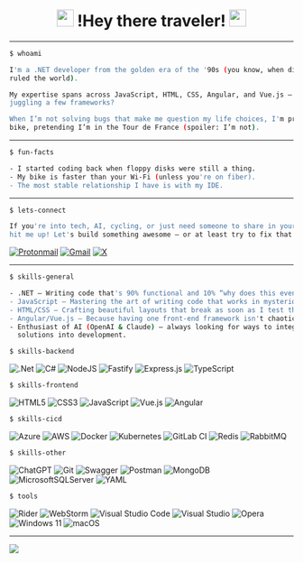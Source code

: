 <h1 align="center"> <img src="https://media.giphy.com/media/hvRJCLFzcasrR4ia7z/giphy.gif" width="30px"> !Hey there traveler! <img src="https://media.giphy.com/media/hvRJCLFzcasrR4ia7z/giphy.gif" width="30px"></h1>

---

```bash
$ whoami

I'm a .NET developer from the golden era of the '90s (you know, when dial-up internet and Tamagotchis
ruled the world).

My expertise spans across JavaScript, HTML, CSS, Angular, and Vue.js — because who doesn't love 
juggling a few frameworks?

When I’m not solving bugs that make me question my life choices, I'm probably out riding my gravel
bike, pretending I’m in the Tour de France (spoiler: I’m not).
```

---

```bash
$ fun-facts

- I started coding back when floppy disks were still a thing.
- My bike is faster than your Wi-Fi (unless you're on fiber).
- The most stable relationship I have is with my IDE.
```

---

```bash
$ lets-connect

If you're into tech, AI, cycling, or just need someone to share in your debugging misery,
hit me up! Let's build something awesome — or at least try to fix that one bug we've been avoiding.
```

<a href="mailto:politan@protonmail.com">![Protonmail](https://img.shields.io/badge/ProtonMail-8B89CC?style=for-the-badge&logo=protonmail&logoColor=white)</a> <a href="mailto:politan3@gmail.com">![Gmail](https://img.shields.io/badge/Gmail-D14836?style=for-the-badge&logo=gmail&logoColor=white)</a> <a href="https://x.com/politan3">![X](https://img.shields.io/badge/X-%23000000.svg?style=for-the-badge&logo=X&logoColor=white)</a>

---

```bash
$ skills-general

- .NET – Writing code that's 90% functional and 10% “why does this even work?”
- JavaScript – Mastering the art of writing code that works in mysterious ways (thanks, JS).
- HTML/CSS – Crafting beautiful layouts that break as soon as I test them on Internet Explorer.
- Angular/Vue.js – Because having one front-end framework isn't chaotic enough.
- Enthusiast of AI (OpenAI & Claude) – always looking for ways to integrate intelligent 
  solutions into development.
```

```bash
$ skills-backend
```

![.Net](https://img.shields.io/badge/.NET-5C2D91?style=for-the-badge&logo=.net&logoColor=white) ![C#](https://img.shields.io/badge/c%23-%23239120.svg?style=for-the-badge&logo=csharp&logoColor=white) ![NodeJS](https://img.shields.io/badge/node.js-6DA55F?style=for-the-badge&logo=node.js&logoColor=white) ![Fastify](https://img.shields.io/badge/fastify-%23000000.svg?style=for-the-badge&logo=fastify&logoColor=white) ![Express.js](https://img.shields.io/badge/express.js-%23404d59.svg?style=for-the-badge&logo=express&logoColor=%2361DAFB) ![TypeScript](https://img.shields.io/badge/typescript-%23007ACC.svg?style=for-the-badge&logo=typescript&logoColor=white)

```bash
$ skills-frontend
```

![HTML5](https://img.shields.io/badge/html5-%23E34F26.svg?style=for-the-badge&logo=html5&logoColor=white) ![CSS3](https://img.shields.io/badge/css3-%231572B6.svg?style=for-the-badge&logo=css3&logoColor=white) ![JavaScript](https://img.shields.io/badge/javascript-%23323330.svg?style=for-the-badge&logo=javascript&logoColor=%23F7DF1E) ![Vue.js](https://img.shields.io/badge/vuejs-%2335495e.svg?style=for-the-badge&logo=vuedotjs&logoColor=%234FC08D) ![Angular](https://img.shields.io/badge/angular-%23DD0031.svg?style=for-the-badge&logo=angular&logoColor=white) 

```bash
$ skills-cicd
```

![Azure](https://img.shields.io/badge/azure-%230072C6.svg?style=for-the-badge&logo=microsoftazure&logoColor=white) ![AWS](https://img.shields.io/badge/AWS-%23FF9900.svg?style=for-the-badge&logo=amazon-aws&logoColor=white) ![Docker](https://img.shields.io/badge/docker-%230db7ed.svg?style=for-the-badge&logo=docker&logoColor=white) ![Kubernetes](https://img.shields.io/badge/kubernetes-%23326ce5.svg?style=for-the-badge&logo=kubernetes&logoColor=white)  ![GitLab CI](https://img.shields.io/badge/gitlab%20ci-%23181717.svg?style=for-the-badge&logo=gitlab&logoColor=white) ![Redis](https://img.shields.io/badge/redis-%23DD0031.svg?style=for-the-badge&logo=redis&logoColor=white) ![RabbitMQ](https://img.shields.io/badge/Rabbitmq-FF6600?style=for-the-badge&logo=rabbitmq&logoColor=white)


```bash
$ skills-other
```

![ChatGPT](https://img.shields.io/badge/chatGPT-74aa9c?style=for-the-badge&logo=openai&logoColor=white) ![Git](https://img.shields.io/badge/git-%23F05033.svg?style=for-the-badge&logo=git&logoColor=white) ![Swagger](https://img.shields.io/badge/-Swagger-%23Clojure?style=for-the-badge&logo=swagger&logoColor=white) ![Postman](https://img.shields.io/badge/Postman-FF6C37?style=for-the-badge&logo=postman&logoColor=white) ![MongoDB](https://img.shields.io/badge/MongoDB-%234ea94b.svg?style=for-the-badge&logo=mongodb&logoColor=white) ![MicrosoftSQLServer](https://img.shields.io/badge/Microsoft%20SQL%20Server-CC2927?style=for-the-badge&logo=microsoft%20sql%20server&logoColor=white) ![YAML](https://img.shields.io/badge/yaml-%23ffffff.svg?style=for-the-badge&logo=yaml&logoColor=151515)

```bash
$ tools
```

![Rider](https://img.shields.io/badge/Rider-000000.svg?style=for-the-badge&logo=Rider&logoColor=white&color=black&labelColor=crimson) ![WebStorm](https://img.shields.io/badge/webstorm-143?style=for-the-badge&logo=webstorm&logoColor=white&color=black) ![Visual Studio Code](https://img.shields.io/badge/Visual%20Studio%20Code-0078d7.svg?style=for-the-badge&logo=visual-studio-code&logoColor=white) ![Visual Studio](https://img.shields.io/badge/Visual%20Studio-5C2D91.svg?style=for-the-badge&logo=visual-studio&logoColor=white) ![Opera](https://img.shields.io/badge/Opera-FF1B2D?style=for-the-badge&logo=Opera&logoColor=white) ![Windows 11](https://img.shields.io/badge/Windows%2011-%230079d5.svg?style=for-the-badge&logo=Windows%2011&logoColor=white) ![macOS](https://img.shields.io/badge/mac%20os-000000?style=for-the-badge&logo=macos&logoColor=F0F0F0)

---

![](https://komarev.com/ghpvc/?username=politan&color=green&style=flat-square&label=You're%20guest%20number%20)

